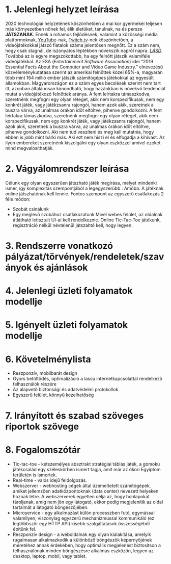 # 1. Jelenlegi helyzet leírása
2020 technológiai helyzetének köszönhetően a
mai kor gyermekei teljesen más környezetben nőnek fel,
élik életüket, tanulnak, na és persze **JÁTSZANAK**. Ennek a
rohamos fejlődésnek, valamint a közösségi média platformoknak,
[YouTube](https://youtube.com)-nak,
[Twitch.tv](https://www.twitch.tv)-nek köszönhetően, a videójátékokkal
játszó fiatalok száma jelentősen megnőtt. Ez a szám nem, hogy csak stagnál,
de iszonyatos léptékben növekszik napról napra.
[*LÁSD*](https://www.npd.com/wps/portal/npd/us/news/press-releases/2019/according-to-the-npd-group--73-percent-of-u-s--consumers-play-video-games/).
Továbbá az is egyre megszokottabb, ha egy felnőtt játszik
valamiféle videójátékkal. Az ESA (*Entertainment Software Association*) idei
“2019 Essential Facts About the Computer and Video Game Industry.” elnevezésű
közvéleménykutatása szerint az amerikai felnőttek közel 65%-a, magyarán több mint 164 millió
ember játszik számítógépes játékokkal az egyesült államokban.
Magyarországon ez a szám egyes becslések szerint nem tart itt, azonban általánosan
kimondható, hogy hazánkban is növekvő tendenciát mutat a videójátékozó
felnőttek aránya. A fent leírtakra támaszkodva, szeretnénk megfogni egy olyan réteget, akik nem
korspecifikusak, nem egy konkrét játék, vagy játékzsanra rajongói, hanem azok
akik, szeretnek a buszra várva, az unalmas órákon időt eltöltve, pihenve
gondolkozni.
A fent leírtakra támaszkodva, szeretnénk megfogni egy olyan réteget, akik nem
korspecifikusak, nem egy konkrét játék, vagy játékzsanra rajongói, hanem azok
akik, szeretnek a buszra várva, az unalmas órákon időt eltöltve, pihenve
gondolkozni. Aki nem tud veszíteni és meg kell mutatnia, hogy ebben is jobb
mint bárki más. Aki ezt nem hiszi el és elfogadja a kihívást. Az ilyen
embereket szeretnénk kiszolgálni egy olyan eszközzel amivel ezeket mind
megvalósíthatják. 
# 2. Vágyálomrendszer leírása
Célunk egy olyan egyszerűen játszható játék megírása, melyet mindenki ismer,
így komplexitás szempontjából a legegyszerűbb : Amőba. A játéknak online
játszhatónak kell lennie. Fontos szempont az egyszerű csatlakozás 2 féle módon:
- Szobát csinálunk
- Egy meglévő szobához csatlakozatunk
Mivel webes felület, az oldalnak átlátható letisztult UI-ai kell rendelkeznie.
Online Tic-Tac-Toe játékunk, regisztráció nélkül névtelenül játszahtó kell,
hogy legyen.
# 3. Rendszerre vonatkozó pályázat/törvények/rendeletek/szaványok és ajánlások
# 4. Jelenlegi üzleti folyamatok modellje
# 5. Igényelt üzleti folyamatok modellje
# 6. Követelménylista
- Reszponzív, mobilbarát design
- Gyors betöltődés, optimalizáció a lassú internetkapcsolattal rendelkező felhasználók részére
- Az alapvető biztonsági és adatvédelmi protokollok
- Egyszerű felület, könnyű kezelhetőség
# 7. Irányított és szabad szöveges riportok szövege
# 8. Fogalomszótár
- Tic-tac-toe - kétszemélyes absztrakt stratégiai táblás játék, a gomoku játékcsalád egy széleskörben ismert tagja, amit már az ókori Egyiptom területén is ismertek.
- Real-time - valós idejű feldolgozás.
- Webszerver - webhosting cégek által üzemeltetett számítógépek, amiket jellemzően adatközpontoknak (data center) nevezett helyeken hoznak létre. A webszerverek egyetlen célja az, hogy honlapokat tároljanak, amíg nem jön egy látogató, ekkor pedig megjelenítik az oldal tartalmát a látogató böngészőjében.
- Microservice - egy alkalmazást külön processzben futó, egymással valamilyen, viszonylag egyszerű mechanizmussal kommunikáló (ez legtöbbször egy HTTP API) kisebb szolgáltatások összességéből építünk fel.
- Reszponzív design - a weboldalnak egy olyan kialakítása, amelyik rugalmasan alkalmazkodik a különböző böngészők képernyőjének méretéhez annak érdekében, hogy optimális megjelenést biztosítson a felhasználónak minden böngészésre alkalmas eszközön, legyen az desktop, laptop, mobil, vagy tablet.
